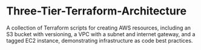 # Three-Tier-Terraform-Architecture
A collection of Terraform scripts for creating AWS resources, including an S3 bucket with versioning, a VPC with a subnet and internet gateway, and a tagged EC2 instance, demonstrating infrastructure as code best practices.
